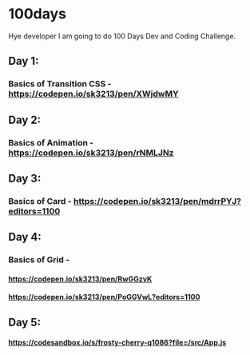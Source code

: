 # 100days
Hye developer I am going to do 100 Days Dev and Coding Challenge.
## Day 1:
### Basics of Transition CSS - https://codepen.io/sk3213/pen/XWjdwMY
## Day 2:
### Basics of Animation - https://codepen.io/sk3213/pen/rNMLJNz
## Day 3:
### Basics of Card - https://codepen.io/sk3213/pen/mdrrPYJ?editors=1100
## Day 4:
### Basics of Grid -
#### https://codepen.io/sk3213/pen/RwGGzvK
#### https://codepen.io/sk3213/pen/PoGGVwL?editors=1100
## Day 5:
#### https://codesandbox.io/s/frosty-cherry-q1086?file=/src/App.js
